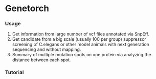# Genetorch

### Usage

1. Get information from large number of vcf files annotated via SnpEff.
2. Get candidate from a big scale (usually 100 per group) suppressor screening of C.elegans or other model animals with next generation sequencing and without mapping.
3. Summary of multiple mutation spots on one protein via analyzing the distance between each spot.

### Tutorial

